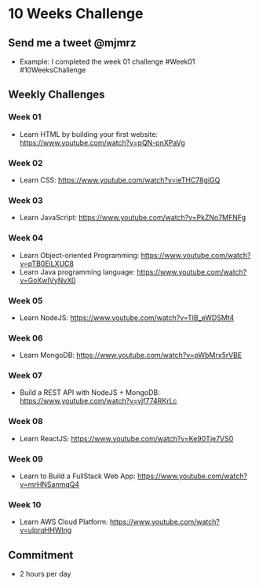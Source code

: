 # 10 Weeks Challenge
## Send me a tweet @mjmrz
- Example: I completed the week 01 challenge #Week01 #10WeeksChallenge

## Weekly Challenges

### Week 01 
- Learn HTML by building your first website: https://www.youtube.com/watch?v=pQN-pnXPaVg

### Week 02  
- Learn CSS: https://www.youtube.com/watch?v=ieTHC78giGQ

### Week 03 
- Learn JavaScript: https://www.youtube.com/watch?v=PkZNo7MFNFg

### Week 04 
- Learn Object-oriented Programming: https://www.youtube.com/watch?v=pTB0EiLXUC8  
- Learn Java programming language: https://www.youtube.com/watch?v=GoXwIVyNvX0

### Week 05 
- Learn NodeJS: https://www.youtube.com/watch?v=TlB_eWDSMt4

### Week 06 
- Learn MongoDB: https://www.youtube.com/watch?v=pWbMrx5rVBE

### Week 07 
- Build a REST API with NodeJS + MongoDB: https://www.youtube.com/watch?v=vjf774RKrLc

### Week 08 
- Learn ReactJS: https://www.youtube.com/watch?v=Ke90Tje7VS0

### Week 09 
- Learn to Build a FullStack Web App: https://www.youtube.com/watch?v=mrHNSanmqQ4

### Week 10 
- Learn AWS Cloud Platform: https://www.youtube.com/watch?v=ulprqHHWlng


## Commitment  
- 2 hours per day
